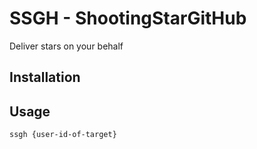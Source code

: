 # SSGH - ShootingStarGitHub
Deliver stars on your behalf

## Installation

## Usage
`ssgh {user-id-of-target}`
